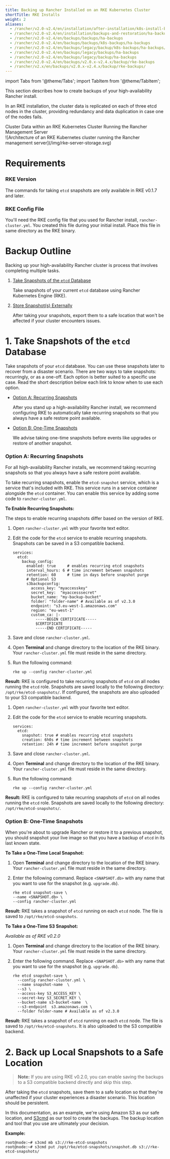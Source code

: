 ```yaml
---
title: Backing up Rancher Installed on an RKE Kubernetes Cluster
shortTitle: RKE Installs
weight: 2
aliases:
  - /rancher/v2.0-v2.4/en/installation/after-installation/k8s-install-backup-and-restoration/
  - /rancher/v2.0-v2.4/en/installation/backups-and-restoration/ha-backup-and-restoration/
  - /rancher/v2.0-v2.4/en/backups/backups/ha-backups
  - /rancher/v2.0-v2.4/en/backups/backups/k8s-backups/ha-backups
  - /rancher/v2.0-v2.4/en/backups/legacy/backup/k8s-backups/ha-backups/
  - /rancher/v2.0-v2.4/en/backups/legacy/backups/ha-backups
  - /rancher/v2.0-v2.4/en/backups/legacy/backup/ha-backups
  - /rancher/v2.0-v2.4/en/backups/v2.0.x-v2.4.x/backup/rke-backups
  - /rancher/v2.x/en/backups/v2.0.x-v2.4.x/backup/rke-backups/
---
```


import Tabs from '@theme/Tabs';
import TabItem from '@theme/TabItem';

This section describes how to create backups of your high-availability Rancher install.

In an RKE installation, the cluster data is replicated on each of three etcd nodes in the cluster, providing redundancy and data duplication in case one of the nodes fails.

<figcaption>Cluster Data within an RKE Kubernetes Cluster Running the Rancher Management Server</figcaption>
![Architecture of an RKE Kubernetes cluster running the Rancher management server](/img/rke-server-storage.svg)

# Requirements

### RKE Version

The commands for taking `etcd` snapshots are only available in RKE v0.1.7 and later.

### RKE Config File

You'll need the RKE config file that you used for Rancher install, `rancher-cluster.yml`. You created this file during your initial install. Place this file in same directory as the RKE binary.


# Backup Outline


Backing up your high-availability Rancher cluster is process that involves completing multiple tasks.

1.  [Take Snapshots of the `etcd` Database](#1-take-snapshots-of-the-etcd-database)

	Take snapshots of your current `etcd` database using Rancher Kubernetes Engine (RKE).

1.  [Store Snapshot(s) Externally](#2-back-up-local-snapshots-to-a-safe-location)

	After taking your snapshots, export them to a safe location that won't be affected if your cluster encounters issues.


# 1. Take Snapshots of the `etcd` Database

Take snapshots of your `etcd` database. You can use these snapshots later to recover from a disaster scenario. There are two ways to take snapshots: recurringly, or as a one-off.  Each option is better suited to a specific use case. Read the short description below each link to know when to use each option.

- [Option A: Recurring Snapshots](#option-a-recurring-snapshots)

	After you stand up a high-availability Rancher install, we recommend configuring RKE to automatically take recurring snapshots so that you always have a safe restore point available.

- [Option B: One-Time Snapshots](#option-b-one-time-snapshots)

	We advise taking one-time snapshots before events like upgrades or restore of another snapshot.

### Option A: Recurring Snapshots

For all high-availability Rancher installs, we recommend taking recurring snapshots so that you always have a safe restore point available.

To take recurring snapshots, enable the `etcd-snapshot` service, which is a service that's included with RKE. This service runs in a service container alongside the `etcd` container. You can enable this service by adding some code to `rancher-cluster.yml`.

**To Enable Recurring Snapshots:**

The steps to enable recurring snapshots differ based on the version of RKE.

<Tabs>
<TabItem value="RKE v0.2.0+">

1. Open `rancher-cluster.yml` with your favorite text editor.
2. Edit the code for the `etcd` service to enable recurring snapshots. Snapshots can be saved in a S3 compatible backend.

    ```
    services:
      etcd:
        backup_config:
          enabled: true     # enables recurring etcd snapshots
          interval_hours: 6 # time increment between snapshots
          retention: 60     # time in days before snapshot purge
          # Optional S3
          s3backupconfig:
            access_key: "myaccesskey"
            secret_key:  "myaccesssecret"
            bucket_name: "my-backup-bucket"
            folder: "folder-name" # Available as of v2.3.0
            endpoint: "s3.eu-west-1.amazonaws.com"
            region: "eu-west-1"
            custom_ca: |-
              -----BEGIN CERTIFICATE-----
              $CERTIFICATE
              -----END CERTIFICATE-----
    ```
4. Save and close `rancher-cluster.yml`.
5. Open **Terminal** and change directory to the location of the RKE binary. Your `rancher-cluster.yml` file must reside in the same directory.
6. Run the following command:
    ```
    rke up --config rancher-cluster.yml
    ```

**Result:** RKE is configured to take recurring snapshots of `etcd` on all nodes running the `etcd` role. Snapshots are saved locally to the following directory: `/opt/rke/etcd-snapshots/`. If configured, the snapshots are also uploaded to your S3 compatible backend.

</TabItem>
<TabItem value="RKE v0.1.x">

1. Open `rancher-cluster.yml` with your favorite text editor.
2. Edit the code for the `etcd` service to enable recurring snapshots.

    ```
    services:
      etcd:
        snapshot: true # enables recurring etcd snapshots
        creation: 6h0s # time increment between snapshots
        retention: 24h # time increment before snapshot purge
    ```
4. Save and close `rancher-cluster.yml`.
5. Open **Terminal** and change directory to the location of the RKE binary. Your `rancher-cluster.yml` file must reside in the same directory.
6. Run the following command:
    ```
    rke up --config rancher-cluster.yml
    ```

**Result:** RKE is configured to take recurring snapshots of `etcd` on all nodes running the `etcd` role. Snapshots are saved locally to the following directory: `/opt/rke/etcd-snapshots/`.

</TabItem>
</Tabs>


### Option B: One-Time Snapshots

When you're about to upgrade Rancher or restore it to a previous snapshot, you should snapshot your live image so that you have a backup of `etcd` in its last known state.

**To Take a One-Time Local Snapshot:**

1. Open **Terminal** and change directory to the location of the RKE binary. Your `rancher-cluster.yml` file must reside in the same directory.

2. Enter the following command. Replace `<SNAPSHOT.db>` with any name that you want to use for the snapshot (e.g. `upgrade.db`).

    ```
    rke etcd snapshot-save \
    --name <SNAPSHOT.db> \
    --config rancher-cluster.yml
    ```

**Result:** RKE takes a snapshot of `etcd` running on each `etcd` node. The file is saved to `/opt/rke/etcd-snapshots`.

**To Take a One-Time S3 Snapshot:**

_Available as of RKE v0.2.0_

1. Open **Terminal** and change directory to the location of the RKE binary. Your `rancher-cluster.yml` file must reside in the same directory.

2. Enter the following command. Replace `<SNAPSHOT.db>` with any name that you want to use for the snapshot (e.g. `upgrade.db`).

    ```shell
    rke etcd snapshot-save \
      --config rancher-cluster.yml \
      --name snapshot-name  \
      --s3 \
      --access-key S3_ACCESS_KEY \
      --secret-key S3_SECRET_KEY \
      --bucket-name s3-bucket-name  \
      --s3-endpoint  s3.amazonaws.com \
      --folder folder-name # Available as of v2.3.0
    ```

**Result:** RKE takes a snapshot of `etcd` running on each `etcd` node. The file is saved to `/opt/rke/etcd-snapshots`. It is also uploaded to the S3 compatible backend.

# 2. Back up Local Snapshots to a Safe Location

> **Note:** If you are using RKE v0.2.0, you can enable saving the backups to a S3 compatible backend directly and skip this step.

After taking the `etcd` snapshots, save them to a safe location so that they're unaffected if your cluster experiences a disaster scenario. This location should be persistent.

In this documentation, as an example, we're using Amazon S3 as our safe location, and [S3cmd](http://s3tools.org/s3cmd) as our tool to create the backups. The backup location and tool that you use are ultimately your decision.

**Example:**

```
root@node:~# s3cmd mb s3://rke-etcd-snapshots
root@node:~# s3cmd put /opt/rke/etcd-snapshots/snapshot.db s3://rke-etcd-snapshots/
```
